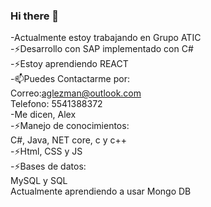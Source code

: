 ### Hi there 👋
-Actualmente estoy trabajando en Grupo ATIC
<br>
-⚡Desarrollo con SAP implementado con C#
<br>
-⚡Estoy aprendiendo REACT
<br>
-📫Puedes Contactarme por:
<br>
  Correo:aglezman@outlook.com
  <br>
  Telefono: 5541388372
  <br>
-Me dicen, Alex
<br>
-⚡Manejo de conocimientos:
<br>
  C#, Java, NET core, c y c++
  <br>
-⚡Html, CSS y JS
<br>
-⚡Bases de datos:
<br>
  MySQL y SQL
  <br>
  Actualmente aprendiendo a usar Mongo DB
<!--
**Alex-Glez-Manzano/Alex-Glez-Manzano** is a ✨ _special_ ✨ repository because its `README.md` (this file) appears on your GitHub profile.

Here are some ideas to get you started:

- 🔭 I’m currently working on ...
- 🌱 I’m currently learning ...
- 👯 I’m looking to collaborate on ...
- 🤔 I’m looking for help with ...
- 💬 Ask me about ...
- 📫 How to reach me: ...
- 😄 Pronouns: ...
- ⚡ Fun fact: ...
-->
